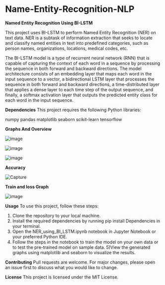 # Name-Entity-Recognition-NLP
**Named Entity Recognition Using BI-LSTM**

This project uses BI-LSTM to perform Named Entity Recognition (NER) on text data. NER is a subtask of information extraction that seeks to locate and classify named entities in text into predefined categories, such as person names, organizations, locations, medical codes, etc.

The BI-LSTM model is a type of recurrent neural network (RNN) that is capable of capturing the context of each word in a sequence by processing the sequence in both forward and backward directions. The model architecture consists of an embedding layer that maps each word in the input sequence to a vector, a bidirectional LSTM layer that processes the sequence in both forward and backward directions, a time-distributed layer that applies a dense layer to each time step of the output sequence, and finally, a softmax activation layer that outputs the predicted entity class for each word in the input sequence.

**Dependencies**
This project requires the following Python libraries:

numpy
pandas
matplotlib
seaborn
scikit-learn
tensorflow

**Graphs And Overview**




![image](https://user-images.githubusercontent.com/67000746/234536090-781dd65c-d6ae-4892-a468-210663035dab.png)

![image](https://user-images.githubusercontent.com/67000746/234536181-7f559683-196d-4065-9759-a3fd77b651b0.png)

![image](https://user-images.githubusercontent.com/67000746/234536234-29f8f8ea-02aa-4737-9028-dcb96ecefb11.png)

**Accuracy**

![Capture](https://user-images.githubusercontent.com/67000746/234538406-bb28c70e-d7ad-4ddd-9880-b73f08d9047f.PNG)


**Train and loss Graph**

![image](https://user-images.githubusercontent.com/67000746/234536647-102f1ed1-e32f-4666-b7cb-a5d7fca947a4.png)


**Usage**
To use this project, follow these steps:

1) Clone the repository to your local machine.
2) Install the required dependencies by running pip install Dependencies in your terminal.
3) Open the NER_using_BI_LSTM.ipynb notebook in Jupyter Notebook or your preferred Python IDE.
4) Follow the steps in the notebook to train the model on your own data or to test the pre-trained model on sample data.
5)View the generated graphs using matplotlib and seaborn to visualize the results.

**Contributing**
Pull requests are welcome. For major changes, please open an issue first to discuss what you would like to change.

**License**
This project is licensed under the MIT License.
